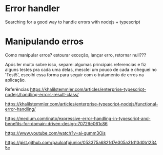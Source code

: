 # Error handler
Searching for a good way to handle errors with nodejs + typescript

# Manipulando erros

Como manipular erros? estourar exceção, lançar erro, retornar null???

Após ler muito sobre isso, separei algumas principais referencias e fiz alguns testes pra cada uma delas, mesclei um pouco de cada e cheguei no 'Test5', escolhi essa forma para seguir com o tratamento de erros na aplicação.

Referências
https://khalilstemmler.com/articles/enterprise-typescript-nodejs/handling-errors-result-class/

https://khalilstemmler.com/articles/enterprise-typescript-nodejs/functional-error-handling/

https://medium.com/inato/expressive-error-handling-in-typescript-and-benefits-for-domain-driven-design-70726e061c86

https://www.youtube.com/watch?v=ai-gumm3Ois

https://gist.github.com/pauloafpjunior/053375a6821d7e305a31d13d0b12345c